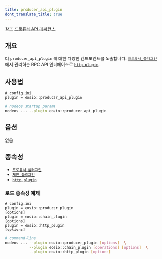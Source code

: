 ```yaml
---
title: producer_api_plugin
dont_translate_title: true
---
```


참조 [프로듀서 API 레퍼런스](https://docs.eosnetwork.com/apis/leap/latest/producer.api/).

## 개요

더 `producer_api_plugin` 에 대한 다양한 엔드포인트를 노출합니다. [`프로듀서_플러그인`](../producer_plugin/index.md) 에서 관리하는 RPC API 인터페이스로 [`http_plugin`](../http_plugin/index.md).

## 사용법

```console
# config.ini
plugin = eosio::producer_api_plugin
```
```sh
# nodeos startup params
nodeos ... --plugin eosio::producer_api_plugin
```

## 옵션

없음

## 종속성

* [`프로듀서_플러그인`](../producer_plugin/index.md)
* [`체인_플러그인`](../chain_plugin/index.md)
* [`http_plugin`](../http_plugin/index.md)

### 로드 종속성 예제

```console
# config.ini
plugin = eosio::producer_plugin
[options]
plugin = eosio::chain_plugin
[options]
plugin = eosio::http_plugin
[options]
```
```sh
# command-line
nodeos ... --plugin eosio::producer_plugin [options]  \
           --plugin eosio::chain_plugin [operations] [options]  \
           --plugin eosio::http_plugin [options]
```
